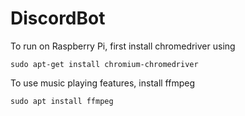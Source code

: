 # DiscordBot

To run on Raspberry Pi, first install chromedriver using
```
sudo apt-get install chromium-chromedriver
```

To use music playing features, install ffmpeg
```
sudo apt install ffmpeg
```